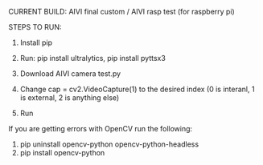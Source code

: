 CURRENT BUILD: AIVI final custom / AIVI rasp test (for raspberry pi)

STEPS TO RUN:

1) Install pip

2) Run: pip install ultralytics, pip install pyttsx3

3) Download AIVI camera test.py

4) Change cap = cv2.VideoCapture(1) to the desired index (0 is interanl, 1 is external, 2 is anything else)

5) Run 

If you are getting errors with OpenCV run the following:

1) pip uninstall opencv-python opencv-python-headless
2) pip install opencv-python
